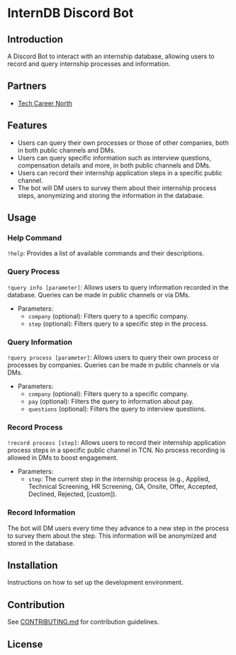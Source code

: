 # InternDB Discord Bot

## Introduction

A Discord Bot to interact with an internship database, allowing users to record and query internship processes and information.

## Partners

- [Tech Career North](https://techcareerchange.vercel.app/)

## Features

- Users can query their own processes or those of other companies, both in both public channels and DMs.
- Users can query specific information such as interview questions, compensation details and more, in both public channels and DMs.
- Users can record their internship application steps in a specific public channel.
- The bot will DM users to survey them about their internship process steps, anonymizing and storing the information in the database.

## Usage

### Help Command

`!help`: Provides a list of available commands and their descriptions.

### Query Process

`!query info [parameter]`: Allows users to query information recorded in the database. Queries can be made in public channels or via DMs.
- Parameters:
    - `company` (optional): Filters query to a specific company.
    - `step` (optional): Filters query to a specific step in the process.

### Query Information

`!query process [parameter]`: Allows users to query their own process or processes by companies. Queries can be made in public channels or via DMs.
- Parameters:
    - `company` (optional): Filters query to a specific company.
    - `pay` (optional): Filters the query to information about pay.
    - `questions` (optional): Filters the query to interview questions.

### Record Process

`!record process [step]`: Allows users to record their internship application process steps in a specific public channel in TCN. No process recording is allowed in DMs to boost engagement.
- Parameters:
    - `step`: The current step in the internship process (e.g., Applied, Technical Screening, HR Screening, OA, Onsite, Offer, Accepted, Declined, Rejected, [custom]).

### Record Information

The bot will DM users every time they advance to a new step in the process to survey them about the step. This information will be anonymized and stored in the database.

## Installation

Instructions on how to set up the development environment.

## Contribution

See [CONTRIBUTING.md](CONTRIBUTING.md) for contribution guidelines.

## License
